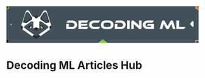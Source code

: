 <img src="https://github.com/DecodingML/.github/blob/main/media/banner_small.png?raw=true">

# Decoding ML Articles Hub

